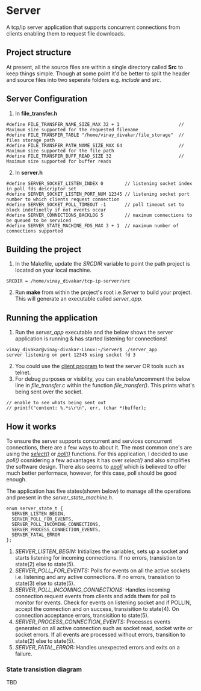 # Server
A tcp/ip server application that supports concurrent connections from clients enabling them to request file downloads.

## Project structure
At present, all the source files are within a single directory called **Src** to keep things simple. Though at some point it'd be better to split the header and source files into two seperate folders e.g. *include* and *src*.

## Server Configuration
1. In **file_transfer.h**
```
#define FILE_TRANSFER_NAME_SIZE_MAX 32 + 1                      // Maximum size supported for the requested filename
#define FILE_TRANSFER_TABLE "/home/vinay_divakar/file_storage"  // files storage path
#define FILE_TRANSFER_PATH_NAME_SIZE_MAX 64                     // Maximum size supported for the file path
#define FILE_TRANSFER_BUFF_READ_SIZE 32                         //  Maximum size supported for buffer reads
```
2. In **server.h**
```
#define SERVER_SOCKET_LISTEN_INDEX 0        // listening socket index in poll fds descriptor set
#define SERVER_SOCKET_LISTEN_PORT_NUM 12345 // listening socket port number to which clients request connection
#define SERVER_SOCKET_POLL_TIMEOUT -1       // poll timeout set to block indefinetly if not events occur
#define SERVER_CONNECTIONS_BACKLOG 5        // maximum connections to be queued to be serviced
#define SERVER_STATE_MACHINE_FDS_MAX 3 + 1  // maximum number of connections supported 
```
## Building the project
1. In the Makefile, update the *SRCDIR* variable to point the path project is located on your local machine.
```
SRCDIR = /home/vinay_divakar/tcp-ip-server/src
```
2. Run **make** from within the project's root i.e.*Server* to build your project. This will generate an executable called *server_app*.
   
## Running the application
1. Run the *server_app* executable and the below shows the server application is running & has started listening for connections!
```
vinay_divakar@vinay-divakar-Linux:~/Server$ ./server_app 
server listening on port 12345 using socket fd 3
```
2. You could use the [client program](https://github.com/deeplyembeddedWP/tcp-ip-client) to test the server OR tools such as telnet.
3. For debug purposes or visiblity, you can enable/uncomment the below line in *file_transfer.c* within the function *file_transfer()*. This prints what's being sent over the socket.
```
// enable to see whats being sent out
// printf("content: %.*s\r\n", err, (char *)buffer);
```

## How it works
To ensure the server supports concurrent and services concurrent connections, there are a few ways to about it. The most common one's are using the [*select()*](https://man7.org/linux/man-pages/man2/select.2.html) or [*poll()*](https://man7.org/linux/man-pages/man2/poll.2.html) functions. For this application, I decided to use *poll()* cosnidering a few advantages it has over *select()* and also simplifies the software design. There also seems to [*epoll*](https://man7.org/linux/man-pages/man7/epoll.7.html) which is believed to offer much better performace, however, for this case, poll should be good enough.

The application has five states(shown below) to manage all the operations and present in the *server_state_machine.h*.
```
enum server_state_t {
  SERVER_LISTEN_BEGIN,
  SERVER_POLL_FOR_EVENTS,
  SERVER_POLL_INCOMING_CONNECTIONS,
  SERVER_PROCESS_CONNECTION_EVENTS,
  SERVER_FATAL_ERROR
};
```
1. *SERVER_LISTEN_BEGIN:* Initializes the variables, sets up a socket and starts listening for incoming connections. If no errors, transistion to state(2) else to state(5).
2. *SERVER_POLL_FOR_EVENTS:* Polls for events on all the active sockets i.e. listening and any active connections. If no errors, transistion to state(3) else to state(5).
3. *SERVER_POLL_INCOMING_CONNECTIONS:* Handles incoming connection request events from clients and adds them for poll to monitor for events. Check for events on listening socket and if POLLIN, accept the connection and on  success, transisition to state(4). On connection acceptance errors, transisition to state(5).
4. *SERVER_PROCESS_CONNECTION_EVENTS:* Processes events generated on all active connection such as socket read, socket write or socket errors. If all events are processed without errors, transition to state(2) else to state(5).
5. *SERVER_FATAL_ERROR:* Handles unexpected errors and exits on a failure.

### State transistion diagram
TBD
